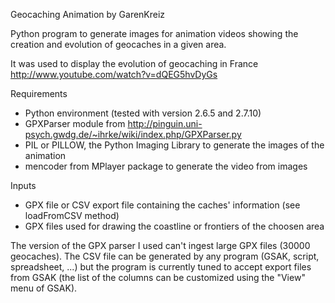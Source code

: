 Geocaching Animation
by GarenKreiz

Python program to generate images for animation videos showing the creation and evolution of geocaches in a given area.

It was used to display the evolution of geocaching in France http://www.youtube.com/watch?v=dQEG5hvDyGs

Requirements
- Python environment (tested with version 2.6.5 and 2.7.10)
- GPXParser module from http://pinguin.uni-psych.gwdg.de/~ihrke/wiki/index.php/GPXParser.py
- PIL or PILLOW, the Python Imaging Library to generate the images of the animation
- mencoder from MPlayer package to generate the video from images

Inputs
- GPX file or CSV export file containing the caches' information (see loadFromCSV method)
- GPX files used for drawing the coastline or frontiers of the choosen area

The version of the GPX parser I used can't ingest large GPX files (30000 geocaches). 
The CSV file can be generated by any program (GSAK, script, spreadsheet, ...) but the program is currently tuned to accept export files from GSAK (the list of the columns can be customized using the "View" menu of GSAK). 


 

